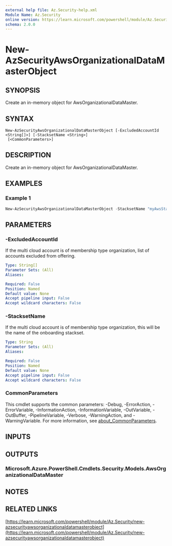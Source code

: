 ```yaml
---
external help file: Az.Security-help.xml
Module Name: Az.Security
online version: https://learn.microsoft.com/powershell/module/Az.Security/new-azsecurityawsorganizationaldatamasterobject
schema: 2.0.0
---
```


# New-AzSecurityAwsOrganizationalDataMasterObject

## SYNOPSIS
Create an in-memory object for AwsOrganizationalDataMaster.

## SYNTAX

```
New-AzSecurityAwsOrganizationalDataMasterObject [-ExcludedAccountId <String[]>] [-StacksetName <String>]
 [<CommonParameters>]
```

## DESCRIPTION
Create an in-memory object for AwsOrganizationalDataMaster.

## EXAMPLES

### Example 1
```powershell
New-AzSecurityAwsOrganizationalDataMasterObject -StacksetName "myAwsStackSet" -ExcludedAccountId "123456789012"
```

## PARAMETERS

### -ExcludedAccountId
If the multi cloud account is of membership type organization, list of accounts excluded from offering.

```yaml
Type: String[]
Parameter Sets: (All)
Aliases:

Required: False
Position: Named
Default value: None
Accept pipeline input: False
Accept wildcard characters: False
```

### -StacksetName
If the multi cloud account is of membership type organization, this will be the name of the onboarding stackset.

```yaml
Type: String
Parameter Sets: (All)
Aliases:

Required: False
Position: Named
Default value: None
Accept pipeline input: False
Accept wildcard characters: False
```

### CommonParameters
This cmdlet supports the common parameters: -Debug, -ErrorAction, -ErrorVariable, -InformationAction, -InformationVariable, -OutVariable, -OutBuffer, -PipelineVariable, -Verbose, -WarningAction, and -WarningVariable. For more information, see [about_CommonParameters](http://go.microsoft.com/fwlink/?LinkID=113216).

## INPUTS

## OUTPUTS

### Microsoft.Azure.PowerShell.Cmdlets.Security.Models.AwsOrganizationalDataMaster
## NOTES

## RELATED LINKS

[https://learn.microsoft.com/powershell/module/Az.Security/new-azsecurityawsorganizationaldatamasterobject](https://learn.microsoft.com/powershell/module/Az.Security/new-azsecurityawsorganizationaldatamasterobject)

